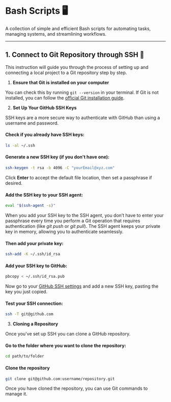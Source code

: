 # Bash Scripts 🖥️   

A collection of simple and efficient Bash scripts for automating tasks, managing systems, and streamlining workflows.

-------------------

## **1. Connect to Git Repository through SSH** 📂

This instruction will guide you through the process of setting up and connecting a local project to a Git repository step by step.
1. **Ensure that Git is installed on your computer**

You can check this by running `git --version` in your terminal. If Git is not installed, you can follow the [official Git installation guide](https://git-scm.com/book/en/v2/Getting-Started-Installing-Git).

2. **Set Up Your GitHub SSH Keys**

SSH keys are a more secure way to authenticate with GitHub than using a username and password.
#### Check if you already have SSH keys:
```bash
ls -al ~/.ssh
```
#### Generate a new SSH key (if you don't have one):
```bash
ssh-keygen -t rsa -b 4096 -C "yourEmail@xyz.com"
```
Click **Enter** to accept the default file location, then set a passphrase if desired.

#### Add the SSH key to your SSH agent:
```bash
eval "$(ssh-agent -s)"
```
When you add your SSH key to the SSH agent, you don’t have to enter your passphrase every time you perform a Git operation that requires authentication (like *git push* or *git pull*). The SSH agent keeps your private key in memory, allowing you to authenticate seamlessly.
#### Then add your private key:
```bash
ssh-add -K ~/.ssh/id_rsa
```
#### Add your SSH key to GitHub:
```bash
pbcopy < ~/.ssh/id_rsa.pub
```
Now go to your [GitHub SSH settings](https://github.com/settings/keys) and add a new SSH key, pasting the key you just copied.

#### Test your SSH connection:
```bash
ssh -T git@github.com
```
3. **Cloning a Repository**

Once you've set up SSH you can clone a GitHub repository. 
#### Go to the folder where you want to clone the repository:
```bash
cd path/to/folder
```
#### Clone the repository
```bash
git clone git@github.com:username/repository.git
```
Once you have cloned the repository, you can use Git commands to manage it.